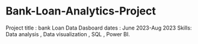 # Bank-Loan-Analytics-Project
Project title : bank Loan Data Dasboard
dates : June 2023-Aug 2023
Skills: Data analysis , Data visualization , SQL , Power BI.
